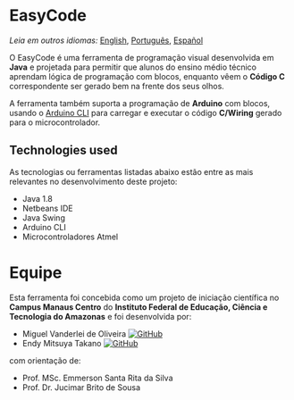 # EasyCode
*Leia em outros idiomas:* [English](README.md), [Português](README.pt.md), [Español](README.es.md)

O EasyCode é uma ferramenta de programação visual desenvolvida em **Java** e projetada para permitir que alunos do ensino médio técnico aprendam lógica de programação com blocos, enquanto vêem o **Código C** correspondente ser gerado bem na frente dos seus olhos.

A ferramenta também suporta a programação de **Arduino** com blocos, usando o [Arduino CLI](https://github.com/arduino/arduino-cli) para carregar e executar o código **C/Wiring** gerado para o microcontrolador.

## Technologies used
As tecnologias ou ferramentas listadas abaixo estão entre as mais relevantes no desenvolvimento deste projeto:

- Java 1.8
- Netbeans IDE
- Java Swing
- Arduino CLI
- Microcontroladores Atmel

# Equipe

Esta ferramenta foi concebida como um projeto de iniciação científica no **Campus Manaus Centro** do **Instituto Federal de Educação, Ciência e Tecnologia do Amazonas** e foi desenvolvida por:
- Miguel Vanderlei de Oliveira [![GitHub][github-img]](https://github.com/migvanderlei)
- Endy Mitsuya Takano [![GitHub][github-img]](https://github.com/endytkn)

com orientação de:

- Prof. MSc. Emmerson Santa Rita da Silva
- Prof. Dr. Jucimar Brito de Sousa


[github-img]: https://i.imgur.com/9I6NRUm.png
